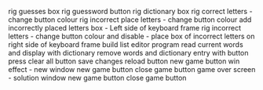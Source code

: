 rig guesses box
rig guessword button
rig dictionary box
rig correct letters - change button colour
rig incorrect place letters - change button colour
add incorrectly placed letters box - Left side of keyboard frame
rig incorrect letters - change button colour and disable - place box of incorrect letters on right side of keyboard frame
build list editor program
    read current words and display with dictionary
    remove words and dictionary entry with button press
    clear all button
    save changes
    reload button
new game button
win effect - new window
    new game button
    close game button
game over screen - solution window
    new game button
    close game button